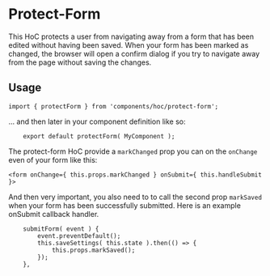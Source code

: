 Protect-Form
============

This HoC protects a user from navigating away from a form that has been edited without having been saved. When your form has been marked as changed, the browser will open a confirm dialog if you try to navigate away from the page without saving the changes.

Usage
-----

```
import { protectForm } from 'components/hoc/protect-form';
```

... and then later in your component definition like so:

```
    export default protectForm( MyComponent );
```

The protect-form HoC provide a `markChanged` prop you can on the `onChange` even of your form like this:

```
<form onChange={ this.props.markChanged } onSubmit={ this.handleSubmit }>
```

And then very important, you also need to to call the second prop `markSaved` when your form has been successfully submitted. Here is an example onSubmit callback handler.

```
    submitForm( event ) {
        event.preventDefault();
        this.saveSettings( this.state ).then(() => {
            this.props.markSaved();
        });
    },
```
